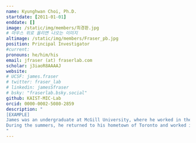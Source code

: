 ```yaml
---
name: Kyunghwan Choi, Ph.D.
startdate: [2011-01-01]
enddate: []
image: /static/img/members/최경환.jpg
# 마우스 위로 올리면 나오는 이미지
altimage: /static/img/members/Fraser_pb.jpg 
position: Principal Investigator
#current:
pronouns: he/him/his
email: jfraser (at) fraserlab.com
scholar: j3iaoR8AAAAJ
website:
# UCSF: james.fraser
# twitter: fraser_lab
# linkedin: jamesSfraser
# bsky: "fraserlab.bsky.social"
github: KAIST-MIC-Lab
orcid: 0000-0002-5080-2859
description: "
[EXAMPLE]
James was an undergraduate at McGill University, where he worked in the lab of [Dr. Francois Fagotto](https://www.crbm.cnrs.fr/team/morphogenesis/?lang=en) on [Xenopus developmental biology](/publications#20974811).
During the summers, he returned to his hometown of Toronto and worked in [Dr. Alan Davidson's lab](http://individual.utoronto.ca/Davidsonlab/) on TetR repressor biophysics and [bacteriophage genomics](/publications#16631788).
"
---
```

